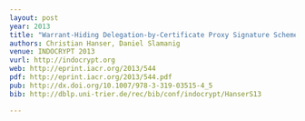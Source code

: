 ```yaml
---
layout: post
year: 2013
title: "Warrant-Hiding Delegation-by-Certificate Proxy Signature Schemes"
authors: Christian Hanser, Daniel Slamanig
venue: INDOCRYPT 2013
vurl: http://indocrypt.org
web: http://eprint.iacr.org/2013/544
pdf: http://eprint.iacr.org/2013/544.pdf
pub: http://dx.doi.org/10.1007/978-3-319-03515-4_5
bib: http://dblp.uni-trier.de/rec/bib/conf/indocrypt/HanserS13

---
```


